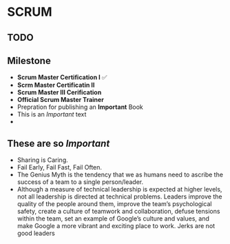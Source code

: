 # SCRUM
## TODO
## Milestone
* **Scrum Master Certification I** ✅
* **Scrm Master Certificatin II**
* **Scrum Master III Cerification**
* **Official Scrum Master Trainer**
* Prepration for publishing an __Important__ Book
* This is an _Important_ text
* 
## These are so *Important*
* Sharing is Caring.
* Fail Early, Fail Fast, Fail Often.
* The Genius Myth is the tendency that we as humans need to ascribe the success of a team to a single person/leader.
* Although a measure of technical leadership is expected at higher levels, not all leadership is directed at technical problems. Leaders improve the quality of the people around them, improve the team’s psychological safety, create a culture of teamwork and collaboration, defuse tensions within the team, set an example of Google’s culture and values, and make Google a more vibrant and exciting place to work. Jerks are not good leaders

